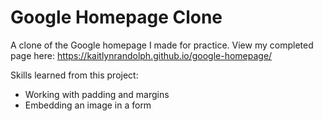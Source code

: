 # Google Homepage Clone
A clone of the Google homepage I made for practice.
View my completed page here: https://kaitlynrandolph.github.io/google-homepage/

Skills learned from this project: 
- Working with padding and margins
- Embedding an image in a form
